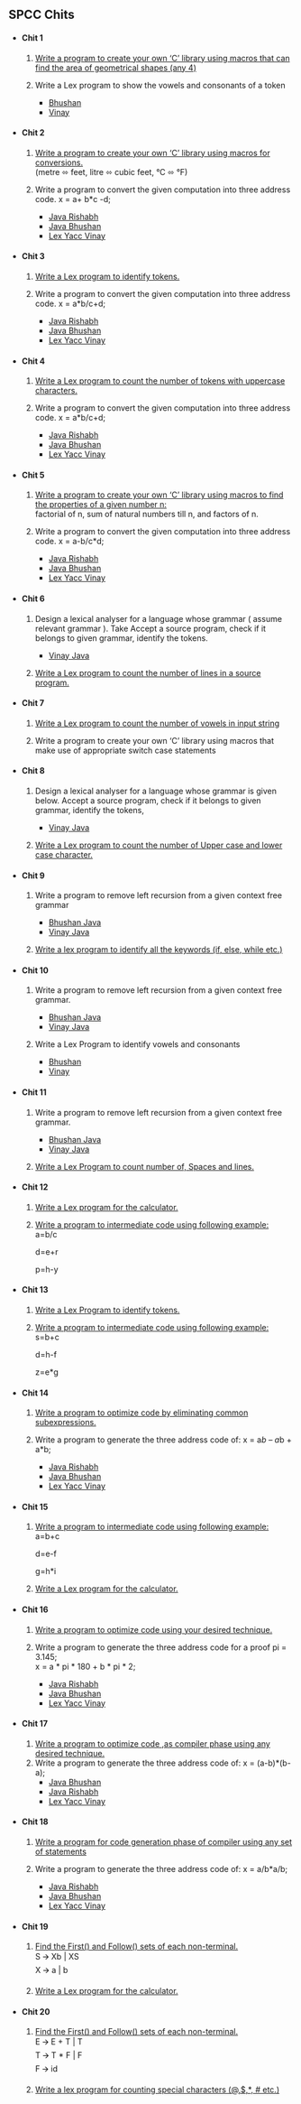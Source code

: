 ## SPCC Chits  

- #### Chit 1  

    1. [Write a program to create your own ‘C’ library using macros that can find the area of geometrical shapes (any 4)](https://github.com/bhushan-borole/spcc-pracs/tree/master/java/libraries)
    
    2. Write a Lex program to show the vowels and consonants of a token
    
        - [Bhushan](https://github.com/bhushan-borole/spcc-pracs/tree/master/lex_yacc/count_vowel_consonants)
        - [Vinay](https://github.com/bhushan-borole/spcc-pracs/tree/master/lex_yacc/identify_vowels_consos)
    
    
- #### Chit 2

    1. [Write a program to create your own ‘C’ library using macros for conversions.](https://github.com/bhushan-borole/spcc-pracs/tree/master/java/libraries)  
      (metre ⬄ feet, litre ⬄ cubic feet, °C ⬄ °F)
      
    2. Write a program to convert the given computation into three address code.        x = a+ b*c -d;    
        - [Java Rishabh](https://github.com/bhushan-borole/spcc-pracs/tree/master/java/three_address_code/rishabh)  
        - [Java Bhushan](https://github.com/bhushan-borole/spcc-pracs/tree/master/java/three_address_code/bhushan)  
        - [Lex Yacc Vinay](https://github.com/bhushan-borole/spcc-pracs/tree/master/lex_yacc/3ac)


- #### Chit 3

    1. [Write a Lex program to identify tokens.](https://github.com/bhushan-borole/spcc-pracs/blob/master/lex_yacc/identify_tokens)
    
    2. Write a program to convert the given computation into three address code.    x = a*b/c+d;
        - [Java Rishabh](https://github.com/bhushan-borole/spcc-pracs/tree/master/java/three_address_code/rishabh)  
        - [Java Bhushan](https://github.com/bhushan-borole/spcc-pracs/tree/master/java/three_address_code/bhushan)  
        - [Lex Yacc Vinay](https://github.com/bhushan-borole/spcc-pracs/tree/master/lex_yacc/3ac)


- #### Chit 4

    1. [Write a Lex program to count the number of tokens with uppercase characters.](https://github.com/bhushan-borole/spcc-pracs/tree/master/lex_yacc/count_uppercase_lowercase)
    
    2. Write a program to convert the given computation into three address code.
    x = a*b/c+d;
        - [Java Rishabh](https://github.com/bhushan-borole/spcc-pracs/tree/master/java/three_address_code/rishabh)  
        - [Java Bhushan](https://github.com/bhushan-borole/spcc-pracs/tree/master/java/three_address_code/bhushan)  
        - [Lex Yacc Vinay](https://github.com/bhushan-borole/spcc-pracs/tree/master/lex_yacc/3ac)


- #### Chit 5

    1. [Write a program to create your own ‘C’ library using macros to find the properties 
       of a given number n:](https://github.com/bhushan-borole/spcc-pracs/tree/master/java/libraries)  
        factorial of n, sum of natural numbers till n, and factors of n.
        
    2. Write a program to convert the given computation into three address code. 
    x = a-b/c*d;
        - [Java Rishabh](https://github.com/bhushan-borole/spcc-pracs/tree/master/java/three_address_code/rishabh)  
        - [Java Bhushan](https://github.com/bhushan-borole/spcc-pracs/tree/master/java/three_address_code/bhushan)  
        - [Lex Yacc Vinay](https://github.com/bhushan-borole/spcc-pracs/tree/master/lex_yacc/3ac)


- #### Chit 6

    1. Design a lexical analyser for a language whose grammar ( assume relevant grammar ). 
       Take Accept a source program, check if it belongs to given grammar, identify the tokens.
       - [Vinay Java](https://github.com/vinay-deshmukh/SPCC_Codes/blob/master/spcc2/SPCC_E2.java)
       
    2. [Write a Lex program to count the number of lines in a source program.](https://github.com/bhushan-borole/spcc-pracs/tree/master/lex_yacc/count_char_words_lines_spaces)
    
    
- #### Chit 7

    1. [Write a Lex program to count the number of vowels in input string](https://github.com/bhushan-borole/spcc-pracs/tree/master/lex_yacc/count_vowel_consonants)
    
    2. Write a program to create your own ‘C’ library using macros that make use of appropriate switch case statements
    
    
- #### Chit 8

    1. Design a lexical analyser for a language whose grammar is given below.
        Accept a source program, check if it belongs to given grammar, identify the tokens,
       - [Vinay Java](https://github.com/vinay-deshmukh/SPCC_Codes/blob/master/spcc2/SPCC_E2.java)
       
    2. [Write a Lex program to count the number of Upper case and lower case character.](https://github.com/bhushan-borole/spcc-pracs/tree/master/lex_yacc/count_uppercase_lowercase)
    
    
- #### Chit 9
    1. Write a program to remove left recursion from a given context free grammar
    
        - [Bhushan Java](https://github.com/bhushan-borole/spcc-pracs/tree/master/java/left_recursion)
        - [Vinay Java](https://github.com/vinay-deshmukh/SPCC_Codes/blob/master/left_recursion/LeftRecursion.java)
    
    2. [Write a lex program to identify all the keywords (if, else, while etc.)](https://github.com/bhushan-borole/spcc-pracs/tree/master/lex_yacc/identify_keywords)
    
    
- #### Chit 10
    1. Write a program to remove left recursion from a given context free grammar.
    
        - [Bhushan Java](https://github.com/bhushan-borole/spcc-pracs/tree/master/java/left_recursion)
        - [Vinay Java](https://github.com/vinay-deshmukh/SPCC_Codes/blob/master/left_recursion/LeftRecursion.java)
    
    2. Write a Lex Program to identify vowels and consonants
    
        - [Bhushan](https://github.com/bhushan-borole/spcc-pracs/tree/master/lex_yacc/count_vowel_consonants)
        - [Vinay](https://github.com/bhushan-borole/spcc-pracs/tree/master/lex_yacc/identify_vowels_consos)
    
    
- #### Chit 11

    1. Write a program to remove left recursion from a given context free grammar.
    
        - [Bhushan Java](https://github.com/bhushan-borole/spcc-pracs/tree/master/java/left_recursion)
        - [Vinay Java](https://github.com/vinay-deshmukh/SPCC_Codes/blob/master/left_recursion/LeftRecursion.java)
    
    2. [Write a Lex Program to count number of, Spaces and lines.](https://github.com/bhushan-borole/spcc-pracs/tree/master/lex_yacc/count_char_words_lines_spaces)
    
    
- #### Chit 12

    1. [Write a Lex program for the calculator.](https://github.com/bhushan-borole/spcc-pracs/tree/master/lex_yacc/calculator)
    
    2. [Write a program to intermediate code using following example:  ](https://github.com/bhushan-borole/spcc-pracs/tree/master/java/intermediate_code_generation)  
       a=b/c
       
       d=e+r
       
       p=h-y
       
- #### Chit 13

    1. [Write a Lex Program to identify tokens.](https://github.com/bhushan-borole/spcc-pracs/blob/master/lex_yacc/identify_tokens)
    
    2. [Write a program to intermediate code using following example:  ](https://github.com/bhushan-borole/spcc-pracs/tree/master/java/intermediate_code_generation)  
       s=b+c
       
       d=h-f
       
       z=e*g
       
- #### Chit 14

    1. [Write a program to optimize code by eliminating common subexpressions.](https://github.com/bhushan-borole/spcc-pracs/tree/master/java/code_optimization/removing_common_subexpression)
    
    2. Write a program to generate the three address code of:
       x = a*b – a*b + a*b;
       
        - [Java Rishabh](https://github.com/bhushan-borole/spcc-pracs/tree/master/java/three_address_code/rishabh)  
        - [Java Bhushan](https://github.com/bhushan-borole/spcc-pracs/tree/master/java/three_address_code/bhushan)  
        - [Lex Yacc Vinay](https://github.com/bhushan-borole/spcc-pracs/tree/master/lex_yacc/3ac)
        
- #### Chit 15

    1. [Write a program to intermediate code using following  example:  ](https://github.com/bhushan-borole/spcc-pracs/tree/master/java/intermediate_code_generation)  
       a=b+c  
       
       d=e-f  
       
       g=h*i
       
    2. [Write a Lex program for the calculator.](https://github.com/bhushan-borole/spcc-pracs/tree/master/lex_yacc/calculator)
- #### Chit 16
    1. [Write a program to optimize code  using your desired technique.](https://github.com/bhushan-borole/spcc-pracs/tree/master/java/code_optimization)
    2. Write a program to generate the three address code for a proof
       pi = 3.145;  
       x = a * pi * 180  + b * pi * 2;
       
        - [Java Rishabh](https://github.com/bhushan-borole/spcc-pracs/tree/master/java/three_address_code/rishabh)  
        - [Java Bhushan](https://github.com/bhushan-borole/spcc-pracs/tree/master/java/three_address_code/bhushan)  
        - [Lex Yacc Vinay](https://github.com/bhushan-borole/spcc-pracs/tree/master/lex_yacc/3ac)

- #### Chit 17
    1. [Write a program to optimize code  ,as compiler phase using any desired technique.](https://github.com/bhushan-borole/spcc-pracs/tree/master/java/code_optimization)
    2. Write a program to generate the three address code of:
       x = (a-b)*(b-a);  
        - [Java Bhushan](https://github.com/bhushan-borole/spcc-pracs/tree/master/java/three_address_code/bhushan)  
        - [Java Rishabh](https://github.com/bhushan-borole/spcc-pracs/tree/master/java/three_address_code/rishabh)  
        - [Lex Yacc Vinay](https://github.com/bhushan-borole/spcc-pracs/tree/master/lex_yacc/3ac)


- #### Chit 18

    1. [Write a program for code generation phase of compiler using any set of statements](https://github.com/bhushan-borole/spcc-pracs/tree/master/java/code_generation)
    
    2. Write a program to generate the three address code of:
       x = a/b*a/b;
        - [Java Rishabh](https://github.com/bhushan-borole/spcc-pracs/tree/master/java/three_address_code/rishabh)  
        - [Java Bhushan](https://github.com/bhushan-borole/spcc-pracs/tree/master/java/three_address_code/bhushan)  
        - [Lex Yacc Vinay](https://github.com/bhushan-borole/spcc-pracs/tree/master/lex_yacc/3ac)


- #### Chit 19

    1. [Find the First() and Follow() sets of each non-terminal.](https://github.com/vinay-deshmukh/SPCC_Codes/tree/master/first_follow)  
       S 🡪 Xb | XS  
       X 🡪 a | b
       
    2. [Write a Lex program for the calculator.](https://github.com/bhushan-borole/spcc-pracs/tree/master/lex_yacc/calculator)


- #### Chit 20

    1. [Find the First() and Follow() sets of each non-terminal.](https://github.com/vinay-deshmukh/SPCC_Codes/tree/master/first_follow)  
       E 🡪 E + T | T  
       T 🡪 T * F | F  
       F 🡪 id
       
    2. [Write a lex program for counting special characters (@,$,*, # etc.)](https://github.com/bhushan-borole/spcc-pracs/tree/master/lex_yacc/count_special_characters)
    
